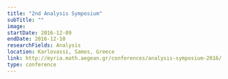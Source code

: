 ```yaml
---
title: "2nd Analysis Symposium"
subTitle: ""
image:
startDate: 2016-12-09
endDate: 2016-12-10
researchFields: Analysis
location: Karlovassi, Samos, Greece
link: http://myria.math.aegean.gr/conferences/analysis-symposium-2016/
type: conference
---
```

